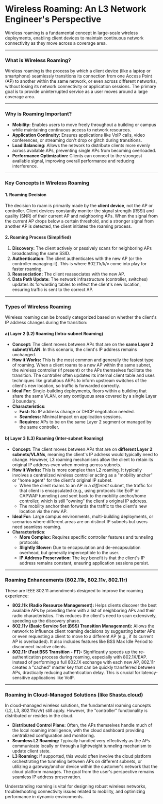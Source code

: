 # Wireless Roaming: An L3 Network Engineer's Perspective

Wireless roaming is a fundamental concept in large-scale wireless deployments, enabling client devices to maintain continuous network connectivity as they move across a coverage area.

---

### What is Wireless Roaming?

Wireless roaming is the process by which a client device (like a laptop or smartphone) seamlessly transitions its connection from one Access Point (AP) to another within the same network, or even across different networks, without losing its network connectivity or application sessions. The primary goal is to provide uninterrupted service as a user moves around a large coverage area.

---

### Why is Roaming Important?

* **Mobility:** Enables users to move freely throughout a building or campus while maintaining continuous access to network resources.
* **Application Continuity:** Ensures applications like VoIP calls, video conferences, or streaming don't drop or glitch during transitions.
* **Load Balancing:** Allows the network to distribute clients more evenly across available APs, preventing single APs from becoming overloaded.
* **Performance Optimization:** Clients can connect to the strongest available signal, improving overall performance and reducing interference.

---

### Key Concepts in Wireless Roaming

#### 1. Roaming Decision

The decision to roam is primarily made by the **client device**, not the AP or controller. Client devices constantly monitor the signal strength (RSSI) and quality (SNR) of their current AP and neighboring APs. When the signal from the current AP drops below a certain threshold, and a stronger signal from another AP is detected, the client initiates the roaming process.

#### 2. Roaming Process (Simplified)

1.  **Discovery:** The client actively or passively scans for neighboring APs broadcasting the same SSID.
2.  **Authentication:** The client authenticates with the new AP (or the controller managing it). This is where 802.11r/k/v come into play for faster roaming.
3.  **Reassociation:** The client reassociates with the new AP.
4.  **Data Path Update:** The network infrastructure (controller, switches) updates its forwarding tables to reflect the client's new location, ensuring traffic is sent to the correct AP.

---

### Types of Wireless Roaming

Wireless roaming can be broadly categorized based on whether the client's IP address changes during the transition:

#### a) Layer 2 (L2) Roaming (Intra-subnet Roaming)

* **Concept:** The client moves between APs that are on the **same Layer 2 subnet/VLAN**. In this scenario, the client's IP address remains unchanged.
* **How it Works:** This is the most common and generally the fastest type of roaming. When a client roams to a new AP within the same subnet, the wireless controller (if present) or the APs themselves facilitate the transition. The controller often updates its internal client table and uses techniques like gratuitous ARPs to inform upstream switches of the client's new location, so traffic is forwarded correctly.
* **Ideal For:** Single-building deployments, floors within a building that share the same VLAN, or any contiguous area covered by a single Layer 3 boundary.
* **Characteristics:**
    * **Fast:** No IP address change or DHCP negotiation needed.
    * **Seamless:** Minimal impact on application sessions.
    * **Requires:** APs to be on the same Layer 2 segment or managed by the same controller.

#### b) Layer 3 (L3) Roaming (Inter-subnet Roaming)

* **Concept:** The client moves between APs that are on **different Layer 2 subnets/VLANs**, meaning the client's IP address would typically need to change. However, L3 roaming mechanisms allow the client to retain its original IP address even when moving across subnets.
* **How it Works:** This is more complex than L2 roaming. It typically involves a centralized wireless controller acting as a "mobility anchor" or "home agent" for the client's original IP subnet.
    * When the client roams to an AP in a *different* subnet, the traffic for that client is encapsulated (e.g., using protocols like EoIP or CAPWAP tunneling) and sent back to the mobility anchor/home controller, which is still "owning" the client's original IP address.
    * The mobility anchor then forwards the traffic to the client's new location via the new AP.
* **Ideal For:** Large campus environments, multi-building deployments, or scenarios where different areas are on distinct IP subnets but users need seamless roaming.
* **Characteristics:**
    * **More Complex:** Requires specific controller features and tunneling protocols.
    * **Slightly Slower:** Due to encapsulation and de-encapsulation overhead, but generally imperceptible to the user.
    * **IP Address Preservation:** The key benefit is that the client's IP address remains constant, ensuring application sessions persist.

---

### Roaming Enhancements (802.11k, 802.11v, 802.11r)

These are IEEE 802.11 amendments designed to improve the roaming experience:

* **802.11k (Radio Resource Management):** Helps clients discover the best available APs by providing them with a list of neighboring APs and their radio characteristics. This reduces the client's need to scan extensively, speeding up the discovery phase.
* **802.11v (Basic Service Set (BSS) Transition Management):** Allows the network to influence client roaming decisions by suggesting better APs or even requesting a client to move to a different AP (e.g., if its current AP is overloaded). It also includes features like BSS Max Idle Period to disconnect inactive clients.
* **802.11r (Fast BSS Transition - FT):** Significantly speeds up the re-authentication process during roaming, especially with 802.1X/EAP. Instead of performing a full 802.1X exchange with each new AP, 802.11r creates a "cached" master key that can be quickly transferred between APs, drastically reducing authentication delay. This is crucial for latency-sensitive applications like VoIP.

---

### Roaming in Cloud-Managed Solutions (like Shasta.cloud)

In cloud-managed wireless solutions, the fundamental roaming concepts (L2, L3, 802.11k/v/r) still apply. However, the "controller" functionality is distributed or resides in the cloud.

* **Distributed Control Plane:** Often, the APs themselves handle much of the local roaming intelligence, with the cloud dashboard providing centralized configuration and monitoring.
* **Seamless L2 Roaming:** Typically handled very effectively as the APs communicate locally or through a lightweight tunneling mechanism to update client state.
* **L3 Roaming:** If supported, this would often involve the cloud platform orchestrating the tunneling between APs on different subnets, or utilizing a gateway/anchor device within the customer's network that the cloud platform manages. The goal from the user's perspective remains seamless IP address preservation.

Understanding roaming is vital for designing robust wireless networks, troubleshooting connectivity issues related to mobility, and optimizing performance in dynamic environments.
